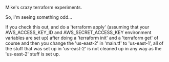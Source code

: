 Mike's crazy terraform experiments.

So, I'm seeing something odd...

If you check this out, and do a 'terraform apply' (assuming that your
AWS_ACCESS_KEY_ID and AWS_SECRET_ACCESS_KEY environment variables are
set up) after doing a 'terraform init' and a 'terraform get' of course
and then you change the 'us-east-2' in 'main.tf' to 'us-east-1', all
of the stuff that was set up in 'us-east-2' is not cleaned up in any
way as the 'us-east-2' stuff is set up.
